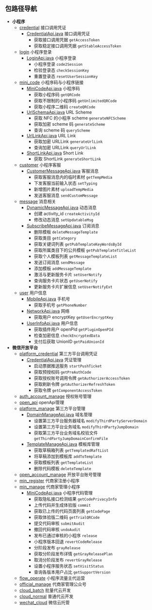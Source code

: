 ## 包路径导航
- **小程序**
  - [credential](src%2Fmain%2Fjava%2Fio%2Fgithub%2Fthebesteric%2Fframework%2Fagile%2Fwechat%2Fthird%2Fplatform%2Fapi%2Fmini%2Fcredential) 接口调用凭证
    - [CredentialApi.java](src%2Fmain%2Fjava%2Fio%2Fgithub%2Fthebesteric%2Fframework%2Fagile%2Fwechat%2Fthird%2Fplatform%2Fapi%2Fmini%2Fcredential%2FCredentialApi.java) 接口调用凭证
      - 获取接口调用凭据 `getAccessToken`
      - 获取稳定接口调用凭据 `getStableAccessToken`
  - [login](src%2Fmain%2Fjava%2Fio%2Fgithub%2Fthebesteric%2Fframework%2Fagile%2Fwechat%2Fthird%2Fplatform%2Fapi%2Fmini%2Flogin) 小程序登录
    - [LoginApi.java](src%2Fmain%2Fjava%2Fio%2Fgithub%2Fthebesteric%2Fframework%2Fagile%2Fwechat%2Fthird%2Fplatform%2Fapi%2Fmini%2Flogin%2FLoginApi.java) 小程序登录
      - 小程序登录 `code2Session`
      - 检验登录态 `checkSessionKey`
      - 重置登录态 `resetUserSessionKey`
  - [mini_code](src%2Fmain%2Fjava%2Fio%2Fgithub%2Fthebesteric%2Fframework%2Fagile%2Fwechat%2Fthird%2Fplatform%2Fapi%2Fmini%2Fmini_code) 小程序码与小程序链接
    - [MiniCodeApi.java](src%2Fmain%2Fjava%2Fio%2Fgithub%2Fthebesteric%2Fframework%2Fagile%2Fwechat%2Fthird%2Fplatform%2Fapi%2Fmini%2Fmini_code%2FMiniCodeApi.java) 小程序码
      - 获取小程序码 `getQRCode`
      - 获取不限制的小程序码 `getUnlimitedQRCode`
      - 获取小程序二维码 `createQRCode`
    - [UrlSchemaApi.java](src%2Fmain%2Fjava%2Fio%2Fgithub%2Fthebesteric%2Fframework%2Fagile%2Fwechat%2Fthird%2Fplatform%2Fapi%2Fmini%2Fmini_code%2FUrlSchemaApi.java) URL Scheme
      - 获取 NFC 的小程序 scheme `generateNFCScheme`
      - 获取加密 scheme 码 `generateScheme`
      - 查询 scheme 码 `queryScheme`
    - [UrlLinkApi.java](src%2Fmain%2Fjava%2Fio%2Fgithub%2Fthebesteric%2Fframework%2Fagile%2Fwechat%2Fthird%2Fplatform%2Fapi%2Fmini%2Fmini_code%2FUrlLinkApi.java) URL Link
      - 获取加密 URLLink `generateUrlLink`
      - 查询加密 URLLink `queryUrlLink`
    - [ShortLinkApi.java](src%2Fmain%2Fjava%2Fio%2Fgithub%2Fthebesteric%2Fframework%2Fagile%2Fwechat%2Fthird%2Fplatform%2Fapi%2Fmini%2Fmini_code%2FShortLinkApi.java) Short Link
      - 获取 ShortLink `generateShortLink`
  - [customer](src%2Fmain%2Fjava%2Fio%2Fgithub%2Fthebesteric%2Fframework%2Fagile%2Fwechat%2Fthird%2Fplatform%2Fapi%2Fmini%2Fcustomer) 小程序客服
    - [CustomerMessageApi.java](src%2Fmain%2Fjava%2Fio%2Fgithub%2Fthebesteric%2Fframework%2Fagile%2Fwechat%2Fthird%2Fplatform%2Fapi%2Fmini%2Fcustomer%2FCustomerMessageApi.java) 客服消息
      - 获取客服消息内的临时素材 `getTempMedia`
      - 下发客服当前输入状态 `setTyping`
      - 新增图片素材 `uploadTempMedia`
      - 发送客服消息 `sendCustomMessage`
  - [message](src%2Fmain%2Fjava%2Fio%2Fgithub%2Fthebesteric%2Fframework%2Fagile%2Fwechat%2Fthird%2Fplatform%2Fapi%2Fmini%2Fmessage) 消息相关
    - [DynamicMessageApi.java](src%2Fmain%2Fjava%2Fio%2Fgithub%2Fthebesteric%2Fframework%2Fagile%2Fwechat%2Fthird%2Fplatform%2Fapi%2Fmini%2Fmessage%2FDynamicMessageApi.java) 动态消息
      - 创建 activity_id `createActivityId`
      - 修改动态消息 `setUpdatableMsg`
    - [SubscribeMessageApi.java](src%2Fmain%2Fjava%2Fio%2Fgithub%2Fthebesteric%2Fframework%2Fagile%2Fwechat%2Fthird%2Fplatform%2Fapi%2Fmini%2Fmessage%2FSubscribeMessageApi.java) 订阅消息
      - 删除模板 `deleteMessageTemplate`
      - 获取类目 `getCategory`
      - 获取关键词列表 `getPubTemplateKeyWordsById`
      - 获取所属类目下的公共模板 `getPubTemplateTitleList`
      - 获取个人模板列表 `getMessageTemplateList`
      - 发送订阅消息 `sendMessage`
      - 添加模板 `addMessageTemplate`
      - 激活与更新服务卡片 `setUserNotify`
      - 查询服务卡片状态 `getUserNotify`
      - 更新服务卡片扩展信息 `setUserNotifyExt`
  - [user](src%2Fmain%2Fjava%2Fio%2Fgithub%2Fthebesteric%2Fframework%2Fagile%2Fwechat%2Fthird%2Fplatform%2Fapi%2Fmini%2Fuser) 用户信息
    - [MobileApi.java](src%2Fmain%2Fjava%2Fio%2Fgithub%2Fthebesteric%2Fframework%2Fagile%2Fwechat%2Fthird%2Fplatform%2Fapi%2Fmini%2Fuser%2FMobileApi.java) 手机号
      - 获取手机号 `getPhoneNumber`
    - [NetworkApi.java](src%2Fmain%2Fjava%2Fio%2Fgithub%2Fthebesteric%2Fframework%2Fagile%2Fwechat%2Fthird%2Fplatform%2Fapi%2Fmini%2Fuser%2FNetworkApi.java) 网络
      - 获取用户 encryptKey `getUserEncryptKey`
    - [UserInfoApi.java](src%2Fmain%2Fjava%2Fio%2Fgithub%2Fthebesteric%2Fframework%2Fagile%2Fwechat%2Fthird%2Fplatform%2Fapi%2Fmini%2Fuser%2FUserInfoApi.java) 用户信息
      - 获取插件用户 openPId `getPluginOpenPId`
      - 检查加密信息 `checkEncryptedData`
      - 支付后获取 UnionID `getPaidUnionId`
- **微信开放平台**
  - [platform_credential](src/main/java/io/github/thebesteric/framework/agile/wechat/third/platform/api/third/platform_credential) 第三方平台调用凭证
    - [CredentialApi.java](src%2Fmain%2Fjava%2Fio%2Fgithub%2Fthebesteric%2Fframework%2Fagile%2Fwechat%2Fthird%2Fplatform%2Fapi%2Fthird%2Fplatform_credential%2FCredentialApi.java) 凭证管理
      - 启动票据推送服务 `startPushTicket`
      - 获取预授权码 `getPreAuthCode`
      - 获取授权账号调用令牌 `getAuthorizerAccessToken`
      - 获取刷新令牌 `getAuthorizerRefreshToken`
      - 获取令牌 `getComponentAccessToken`
  - [auth_account_manage](src/main/java/io/github/thebesteric/framework/agile/wechat/third/platform/api/third/auth_account_manage) 授权账号管理
  - [open_api](src/main/java/io/github/thebesteric/framework/agile/wechat/third/platform/api/third/open_api) openApi管理
  - [platform_manage](src/main/java/io/github/thebesteric/framework/agile/wechat/third/platform/api/third/platform_manage) 第三方平台管理
    - [DomainManageApi.java](src%2Fmain%2Fjava%2Fio%2Fgithub%2Fthebesteric%2Fframework%2Fagile%2Fwechat%2Fthird%2Fplatform%2Fapi%2Fthird%2Fplatform_manage%2Fdomain%2FDomainManageApi.java) 域名管理
      - 设置第三方平台服务器域名 `modifyThirdPartyServerDomain`
      - 设置第三方平台业务域名 `modifyThirdPartyJumpDomain`
      - 获取第三方平台业务域名校验文件 `getThirdPartyJumpDomainConfirmFile`
    - [TemplateManageApi.java](src%2Fmain%2Fjava%2Fio%2Fgithub%2Fthebesteric%2Fframework%2Fagile%2Fwechat%2Fthird%2Fplatform%2Fapi%2Fthird%2Fplatform_manage%2Ftemplate%2FTemplateManageApi.java) 模板库管理
      - 获取草稿箱列表 `getTemplatedRaftList`
      - 将草稿添加到模板库 `addToTemplate`
      - 获取模板列表 `getTemplateList`
      - 删除代码模板 `deleteTemplate`
  - [open_account_manage](src/main/java/io/github/thebesteric/framework/agile/wechat/third/platform/api/third/open_account_manage) 开放平台账号管理
  - [min_register](src/main/java/io/github/thebesteric/framework/agile/wechat/third/platform/api/third/min_register) 代商家注册小程序
  - [min_manage](src/main/java/io/github/thebesteric/framework/agile/wechat/third/platform/api/third/min_manage) 代商家管理小程序
    - [MiniCodeApi.java](src%2Fmain%2Fjava%2Fio%2Fgithub%2Fthebesteric%2Fframework%2Fagile%2Fwechat%2Fthird%2Fplatform%2Fapi%2Fthird%2Fmin_manage%2Fcode%2FMiniCodeApi.java) 小程序代码管理
      - 获取隐私接口检测结果 `getCodePrivacyInfo`
      - 上传代码并生成体验版 `commit`
      - 获取已上传的代码页面列表 `getCodePage`
      - 获取体验版二维码 `getTrialQRCode`
      - 提交代码审核 `submitAudit`
      - 撤回代码审核 `undoAudit`
      - 发布已通过审核的小程序 `release`
      - 小程序版本回退 `revertCodeRelease`
      - 分阶段发布 `grayRelease`
      - 获取分阶段发布详情 `getGrayReleasePlan`
      - 取消分阶段发布 `revertGrayRelease`
      - 设置小程序服务状态 `setVisitStatus`
      - 查询各版本用户占比 `getSupportVersion`
  - [flow_operate](src/main/java/io/github/thebesteric/framework/agile/wechat/third/platform/api/third/flow_operate) 小程序流量主代运营
  - [official_manage](src/main/java/io/github/thebesteric/framework/agile/wechat/third/platform/api/third/official_manage) 代商家管理公众号
  - [cloud_batch](src/main/java/io/github/thebesteric/framework/agile/wechat/third/platform/api/third/cloud_batch) 批量代云开发
  - [cloud_normal](src/main/java/io/github/thebesteric/framework/agile/wechat/third/platform/api/third/cloud_normal) 普通代云开发
  - [wechat_cloud](src/main/java/io/github/thebesteric/framework/agile/wechat/third/platform/api/third/wechat_cloud) 微信云托管
